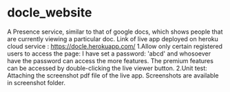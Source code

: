 # docle_website
A Presence service, similar to that of google docs, which shows people that are
currently viewing a particular doc.
Link of live app deployed on heroku cloud service :  https://docle.herokuapp.com/
1.Allow only certain registered users to access the page: I have set a password: 'abcd' and whosoever have the password can access the more features. The premium features can be accessed by double-clicking the live viewer button.
2.Unit test: Attaching the screenshot pdf file of the live app.
Screenshots are available in screenshot folder.
